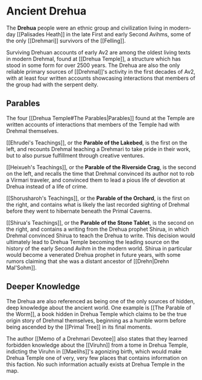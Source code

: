 # Ancient Drehua

The **Drehua** people were an ethnic group and civilization living in modern-day [[Palisades Heath]] in the late First and early Second Avihms, some of the only [[Drehmari]] survivors of the [[Felling]].

Surviving Drehuan accounts of early Av2 are among the oldest living texts in modern Drehmal, found at [[Drehua Temple]], a structure which has stood in some form for over 2500 years. The Drehua are also the only reliable primary sources of [[Drehmal]]'s activity in the first decades of Av2, with at least four written accounts showcasing interactions that members of the group had with the serpent deity.

## Parables

The four [[Drehua Temple#The Parables|Parables]] found at the Temple are written accounts of interactions that members of the Temple had with Drehmal themselves.

[[Ehrudei's Teachings]], or the **Parable of the Lakebed**, is the first on the left, and recounts Drehmal teaching a Drehmari to take pride in their work, but to also pursue fulfillment through creative ventures.

[[Heixueh's Teachings]], or the **Parable of the Riverside Crag**, is the second on the left, and recalls the time that Drehmal convinced its author not to rob a Virmari traveler, and convinced them to lead a pious life of devotion at Drehua instead of a life of crime.

[[Shorusharoh's Teachings]], or the **Parable of the Orchard**, is the first on the right, and contains what is likely the last recorded sighting of Drehmal before they went to hibernate beneath the Primal Caverns.

[[Shirua's Teachings]], or the **Parable of the Stone Tablet**, is the second on the right, and contains a writing from the Drehua prophet Shirua, in which Drehmal convinced Shirua to teach the Drehua to write. This decision would ultimately lead to Drehua Temple becoming the leading source on the history of the early Second Avihm in the modern world. Shirua in particular would become a venerated Drehua prophet in future years, with some rumors claiming that she was a distant ancestor of [[Drehn|Drehn Mal'Sohm]].

## Deeper Knowledge

The Drehua are also referenced as being one of the only sources of hidden, deep knowledge about the ancient world. One example is [[The Parable of the Worm]], a book hidden in Drehua Temple which claims to be the true origin story of Drehmal themselves, beginning as a humble worm before being ascended by the [[Primal Tree]] in its final moments.

The author [[Memo of a Drehmari Devotee]] also states that they learned forbidden knowledge about the [[Viruhn]] from a tome in Drehua Temple, indicting the Viruhn in [[Maelihs]]'s agonizing birth, which would make Drehua Temple one of very, very few places that contains information on this faction. No such information actually exists at Drehua Temple in the map.
